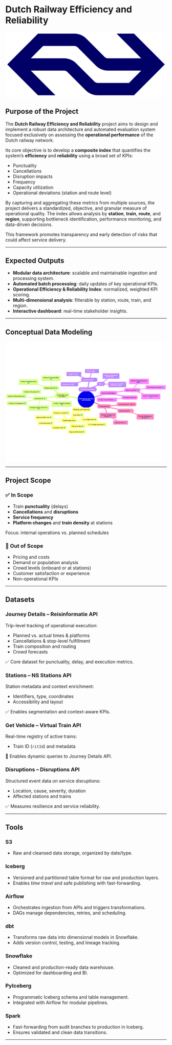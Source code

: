 # Dutch Railway Efficiency and Reliability

![Capstone Cover](img/ns_logo.png)

## Purpose of the Project

The **Dutch Railway Efficiency and Reliability** project aims to design and implement a robust data architecture and automated evaluation system focused exclusively on assessing the **operational performance** of the Dutch railway network.

Its core objective is to develop a **composite index** that quantifies the system’s **efficiency** and **reliability** using a broad set of KPIs:

* Punctuality
* Cancellations
* Disruption impacts
* Frequency
* Capacity utilization
* Operational deviations (station and route level)

By capturing and aggregating these metrics from multiple sources, the project delivers a standardized, objective, and granular measure of operational quality. The index allows analysis by **station**, **train**, **route**, and **region**, supporting bottleneck identification, performance monitoring, and data-driven decisions.

This framework promotes transparency and early detection of risks that could affect service delivery.

---

## Expected Outputs

* **Modular data architecture**: scalable and maintainable ingestion and processing system.
* **Automated batch processing**: daily updates of key operational KPIs.
* **Operational Efficiency & Reliability Index**: normalized, weighted KPI scoring.
* **Multi-dimensional analysis**: filterable by station, route, train, and region.
* **Interactive dashboard**: real-time stakeholder insights.

---

## Conceptual Data Modeling

![Conceptual Data Model](img/capstone_conceptual_data_model.png)

---

## Project Scope

### ✅ In Scope

* Train **punctuality** (delays)
* **Cancellations** and **disruptions**
* **Service frequency**
* **Platform changes** and **train density** at stations

Focus: internal operations vs. planned schedules

### 🚫 Out of Scope

* Pricing and costs
* Demand or population analysis
* Crowd levels (onboard or at stations)
* Customer satisfaction or experience
* Non-operational KPIs

---

## Datasets

### Journey Details – Reisinformatie API

Trip-level tracking of operational execution:

* Planned vs. actual times & platforms
* Cancellations & stop-level fulfillment
* Train composition and routing
* Crowd forecasts

✅ Core dataset for punctuality, delay, and execution metrics.

### Stations – NS Stations API

Station metadata and context enrichment:

* Identifiers, type, coordinates
* Accessibility and layout

✅ Enables segmentation and context-aware KPIs.

### Get Vehicle – Virtual Train API

Real-time registry of active trains:

* Train ID (`ritId`) and metadata

🔁 Enables dynamic queries to Journey Details API.

### Disruptions – Disruptions API

Structured event data on service disruptions:

* Location, cause, severity, duration
* Affected stations and trains

✅ Measures resilience and service reliability.

---

## Tools

### S3

* Raw and cleansed data storage, organized by date/type.

### Iceberg

* Versioned and partitioned table format for raw and production layers.
* Enables *time travel* and safe publishing with fast-forwarding.

### Airflow

* Orchestrates ingestion from APIs and triggers transformations.
* DAGs manage dependencies, retries, and scheduling.

### dbt

* Transforms raw data into dimensional models in Snowflake.
* Adds version control, testing, and lineage tracking.

### Snowflake

* Cleaned and production-ready data warehouse.
* Optimized for dashboarding and BI.

### PyIceberg

* Programmatic Iceberg schema and table management.
* Integrated with Airflow for modular pipelines.

### Spark

* Fast-forwarding from audit branches to production in Iceberg.
* Ensures validated and clean data transitions.

---
